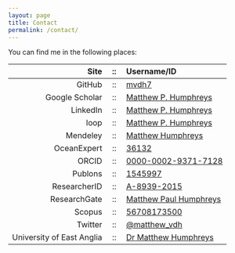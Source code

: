 ```yaml
---
layout: page
title: Contact
permalink: /contact/
---
```


You can find me in the following places:

| Site | &nbsp;::&nbsp; | Username/ID
|-:|:-:|:-
| GitHub | &nbsp;::&nbsp; | [mvdh7](https://github.com/mvdh7)
| Google Scholar | &nbsp;::&nbsp; | [Matthew P. Humphreys](https://scholar.google.co.uk/citations?user=FAuQyqMAAAAJ)
| LinkedIn | &nbsp;::&nbsp; | [Matthew P. Humphreys](https://www.linkedin.com/in/matthew-p-humphreys-4745833a/)
| loop | &nbsp;::&nbsp; | [Matthew P. Humphreys](https://loop.frontiersin.org/people/391608/overview)
| Mendeley | &nbsp;::&nbsp; | [Matthew Humphreys](https://www.mendeley.com/profiles/matthew-humphreys2/)
| OceanExpert | &nbsp;::&nbsp; | [36132](https://www.oceanexpert.net/expert/matthew.humphreys)
| ORCID | &nbsp;::&nbsp; |  [0000-0002-9371-7128](http://orcid.org/0000-0002-9371-7128)
| Publons | &nbsp;::&nbsp; | [1545997](https://publons.com/a/1545997/)
| ResearcherID | &nbsp;::&nbsp; | [A-8939-2015](http://www.researcherid.com/rid/A-8939-2015)
| ResearchGate | &nbsp;::&nbsp; | [Matthew Paul Humphreys](https://www.researchgate.net/profile/Matthew_Humphreys)
| Scopus | &nbsp;::&nbsp; | [56708173500](https://www.scopus.com/authid/detail.uri?authorId=56708173500)
| Twitter | &nbsp;::&nbsp; | [@matthew_vdh](http://twitter.com/matthew_vdh)
| University of East Anglia | &nbsp;::&nbsp; | [Dr Matthew Humphreys](https://people.uea.ac.uk/en/persons/matthew-humphreys)
